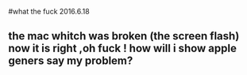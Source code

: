 #what the fuck 2016.6.18 
## the mac whitch was broken (the screen flash) now it is right ,oh fuck ! how will i show apple geners say my problem?
